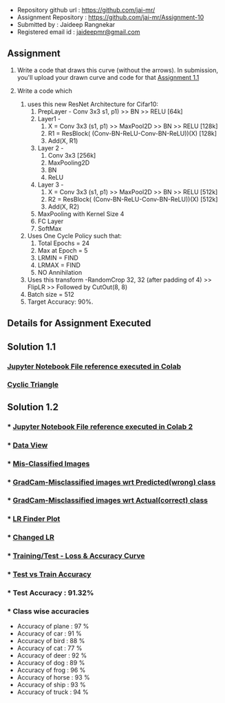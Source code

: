 * Repository github url : https://github.com/jai-mr/
* Assignment Repository : https://github.com/jai-mr/Assignment-10
* Submitted by : Jaideep Rangnekar
* Registered email id : jaideepmr@gmail.com

## Assignment

1. Write a code that draws this curve (without the arrows). In submission, you'll upload your drawn curve and code for that
[Assignment 1.1](https://github.com/jai-mr/Assignment-11/blob/main/content/images/Assignment_1.png)

2. Write a code which
    1. uses this new ResNet Architecture for Cifar10:
        1. PrepLayer - Conv 3x3 s1, p1) >> BN >> RELU [64k]
        2. Layer1 -
            1. X = Conv 3x3 (s1, p1) >> MaxPool2D >> BN >> RELU [128k]
            2. R1 = ResBlock( (Conv-BN-ReLU-Conv-BN-ReLU))(X) [128k] 
            3. Add(X, R1)
        3. Layer 2 -
            1. Conv 3x3 [256k]
            2. MaxPooling2D
            3. BN
            4. ReLU
        4. Layer 3 -
            1. X = Conv 3x3 (s1, p1) >> MaxPool2D >> BN >> RELU [512k]
            2. R2 = ResBlock( (Conv-BN-ReLU-Conv-BN-ReLU))(X) [512k]
            3. Add(X, R2)
        5. MaxPooling with Kernel Size 4
        6. FC Layer 
        7. SoftMax
    2. Uses One Cycle Policy such that:
        1. Total Epochs = 24
        2. Max at Epoch = 5
        3. LRMIN = FIND
        4. LRMAX = FIND
        5. NO Annihilation
    3. Uses this transform -RandomCrop 32, 32 (after padding of 4) >> FlipLR >> Followed by CutOut(8, 8)
    4. Batch size = 512
    5. Target Accuracy: 90%. 


## Details for Assignment Executed

## Solution 1.1
### [Jupyter Notebook File reference executed in Colab](https://github.com/jai-mr/Assignment-11/blob/main/11.1_CodeFinal.ipynb)

### [Cyclic Triangle](https://github.com/jai-mr/Assignment-11/blob/main/content/images/0_CyclicTriangle.png)

## Solution 1.2
### * [Jupyter Notebook File reference executed in Colab 2](https://github.com/jai-mr/Assignment-11/blob/main/11_2_CodeFinal.ipynb)



### * [Data View](https://github.com/jai-mr/Assignment-11/blob/main/content/images/1_DataView.png)

### * [Mis-Classified Images](https://github.com/jai-mr/Assignment-11/blob/main/content/images/3_MisClassified.png)

### * [GradCam-Misclassified images wrt Predicted(wrong) class](https://github.com/jai-mr/Assignment-11/blob/main/content/images/4_GradCam-Misclassified%20images%20wrt%20Predicted(wrong)%20class.png)

### * [GradCam-Misclassified images wrt Actual(correct) class](https://github.com/jai-mr/Assignment-11/blob/main/content/images/5_GradCam-Misclassified%20images%20wrt%20Actual(correct)%20class.png)

### * [LR Finder Plot](https://github.com/jai-mr/Assignment-11/blob/main/content/images/2_LRFinderPlot.png)

### * [Changed LR](https://github.com/jai-mr/Assignment-11/blob/main/content/images/8_ChangeLR.png)

### * [Training/Test - Loss & Accuracy Curve](https://github.com/jai-mr/Assignment-11/blob/main/content/images/6_Loss-Accuracy%20Plot%20for%20Train%20and%20Test.png)

### * [Test vs Train Accuracy](https://github.com/jai-mr/Assignment-11/blob/main/content/images/7_TestvsTrain.png)

### * Test Accuracy : 91.32%

### * Class wise accuracies
* Accuracy of plane : 97 %
* Accuracy of   car : 91 %
* Accuracy of  bird : 88 %
* Accuracy of   cat : 77 %
* Accuracy of  deer : 92 %
* Accuracy of   dog : 89 %
* Accuracy of  frog : 96 %
* Accuracy of horse : 93 %
* Accuracy of  ship : 93 %
* Accuracy of truck : 94 %

